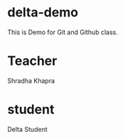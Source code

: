 # delta-demo
This is Demo for Git and Github class.

# Teacher
Shradha Khapra

# student
Delta Student